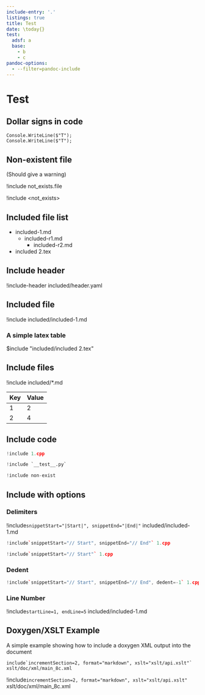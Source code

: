 ```yaml
---
include-entry: '.'
listings: true
title: Test
date: \today{}
test:
  adsf: a
  base:
    - b
    - c
pandoc-options:
  - --filter=pandoc-include
---
```


# Test

## Dollar signs in code

```
Console.WriteLine($"T");
Console.WriteLine($"T");
```

## Non-existent file

(Should give a warning)

!include not_exists.file

!include <not_exists>

## Included file list

* included-1.md
	* included-r1.md
		* included-r2.md
* included 2.tex

## Include header

!include-header included/header.yaml

## Included file

!include included/included-1.md

### A simple latex table

$include "included/included 2.tex"

## Include files

!include included/*.md


| Key | Value |
| --- | ----- |
| 1   | 2     |
| 2   | 4     |


## Include code

```cpp
!include 1.cpp
```

```py
!include `__test__.py`
```

```py
!include non-exist
```


## Include with options

### Delimiters


!include`snippetStart="|Start|", snippetEnd="|End|"` included/included-1.md

```cpp
!include`snippetStart="// Start", snippetEnd="// End"` 1.cpp
```

```cpp
!include`snippetStart="// Start"` 1.cpp
```

### Dedent

```cpp
!include`snippetStart="// Start", snippetEnd="// End", dedent=-1` 1.cpp
```

### Line Number

!include`startLine=1, endLine=5` included/included-1.md

## Doxygen/XSLT Example

A simple example showing how to include a doxygen XML output into the document

```
include`incrementSection=2, format="markdown", xslt="xslt/api.xslt"` xslt/doc/xml/main_8c.xml
```

!include`incrementSection=2, format="markdown", xslt="xslt/api.xslt"` xslt/doc/xml/main_8c.xml


